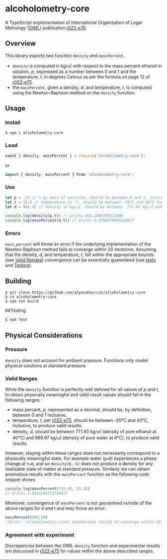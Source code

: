 # alcoholometry-core

A TypeScript implementation of International Organization of Legal Metrology ([OIML](https://www.oiml.org])) publication [r022-e75](https://www.oiml.org/en/files/pdf_r/r022-e75.pdf).

## Overview

This library exports two function `density` and `massPercent`.
- `density` is computed in kg/㎥ with respect to the mass percent ethanol in solution, <var>p</var>, expressed as a number between 0 and 1 and the temperature, <var>t</var>, in degrees Celcius as per the formula on page 12 of 
[r022-e75](https://www.oiml.org/en/files/pdf_r/r022-e75.pdf).
- the `massPercent`, given a density, <var>d</var>, and temperature, <var>t</var>, is computed using the Newton-Raphson method on the `density` function. 


## Usage
### Install
````shell
$ npm i alcoholometry-core
````
### Load
````TypeScript
const { density, massPercent } = require('alcoholometry-core');
````
or
````TypeScript
import { density, massPercent } from 'alcoholometry-core';
````
### Use
````TypeScript
let p = .73 // % by mass of solution, should be between 0 and 1, inclusive
let t = 15.5 // temperature in °C, should be between -20°C and 40°C for formula to be valid
let d = 901.42 // density in kg/㎥, should be between  771.93 kg/㎥ and 999.97 kg/㎥ for result to be valid

console.log(density(p,t)) // prints 864.2486339111406
console.log(massPercent(d,t)) // prints 0.5709979995228677
````
### Errors
`mass_percent` will throw an error if the underlying implementation of the Newton-Raphson method fails to converge within 20 iterations. Assuming that the density, <var>d</var>, and temperature, <var>t</var>, fall within the appropriate bounds (see [Valid Ranges](###valid-ranges)) convergence can be essentially guarenteed (see [tests]() and [Testing](#test)).


## Building
````shell
$ git clone https://github.com/alpacahaircut/alcoholometry-core
$ cd alcoholometry-core
$ npm run build
````
##Testing
```bash
$ npm test
```


## Physical Considerations
### Pressure
`density` does not account for ambient pressure. Functions only model physical solutions at standard pressure. 

### Valid Ranges
While the `density` function is perfectly well defined for all values of <var>p</var> and <var>t</var>, to obtain physically meaningful and valid result values should fall in the following ranges:

 - mass percent, <var>p</var>, represented as a decimal, should be, by definition, between 0 and 1 inclusive. 
 - temperature, <var>t</var>, per [r022-e75](https://www.oiml.org/en/files/pdf_r/r022-e75.pdf), should be between -20°C and 40°C, inclusive, to produce valid results.
 - density, <var>d</var>, should be between 771.93 kg/㎥ (density of pure ethanol at 40°C) and 999.97 kg/㎥ (density of pure water at 4°C), to produce valid results.
 
 However, staying within these ranges does not necessarily correspond to a physically meaningful state. For example water (`p=0`) experiences a phase change at `t=0`, and so `density(0,-5)` does not produce a density for any realizable state of matter at standard pressure. Similarly we can obtain anomolous results with the `massPercent` function as the following code snippet shows:
 
 ````TypeScript
 console.log(massPercent(775.42, 15.2)) 
 // prints 1.0514165233724417
 ```` 
 Moreover, convergence of `massPercent` is not gauranteed outside of the above ranges for <var>d</var> and <var>t</var> and may throw an error:
 ````TypeScript
 massPercent(200,20)
 //Error: [alcoholometry-core] massPercent failed to converge within 20 steps. Are d and t in the appropriate ranges? See https://github.com/alpacahaircut/alcoholometry-core#README.md for details.
 ````

### Agreement with experiment
Discrepencies between the OIML `density` function and experimental results are discussed in [r022-e75](https://www.oiml.org/en/files/pdf_r/r022-e75.pdf) for values within the above described ranges.






